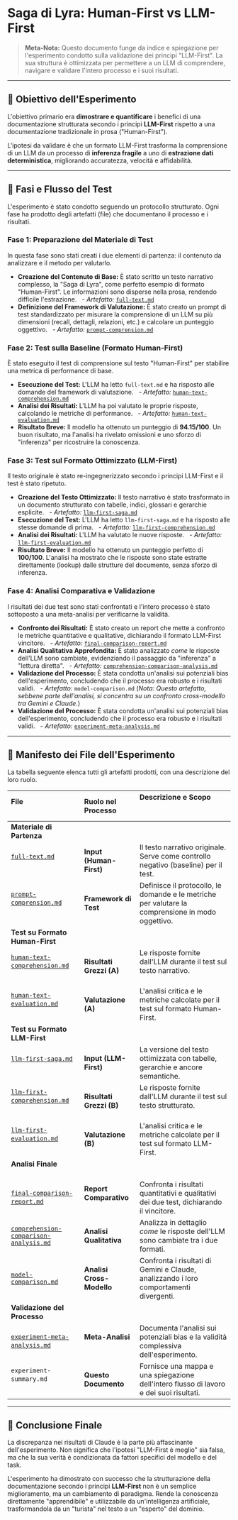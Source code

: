 # Saga di Lyra: Human-First vs LLM-First

> **Meta-Nota:** Questo documento funge da indice e spiegazione per l'esperimento condotto sulla validazione dei principi "LLM-First". La sua struttura è ottimizzata per permettere a un LLM di comprendere, navigare e validare l'intero processo e i suoi risultati.

---

## 🎯 Obiettivo dell'Esperimento

L'obiettivo primario era **dimostrare e quantificare** i benefici di una documentazione strutturata secondo i principi **LLM-First** rispetto a una documentazione tradizionale in prosa ("Human-First").

L'ipotesi da validare è che un formato LLM-First trasforma la comprensione di un LLM da un processo di **inferenza fragile** a uno di **estrazione dati deterministica**, migliorando accuratezza, velocità e affidabilità.

---

## 🔬 Fasi e Flusso del Test

L'esperimento è stato condotto seguendo un protocollo strutturato. Ogni fase ha prodotto degli artefatti (file) che documentano il processo e i risultati.

### Fase 1: Preparazione del Materiale di Test

In questa fase sono stati creati i due elementi di partenza: il contenuto da analizzare e il metodo per valutarlo.

- **Creazione del Contenuto di Base:** È stato scritto un testo narrativo complesso, la "Saga di Lyra", come perfetto esempio di formato "Human-First". Le informazioni sono disperse nella prosa, rendendo difficile l'estrazione.
    - _Artefatto:_ [`full-text.md`](./full-text.md)
- **Definizione del Framework di Valutazione:** È stato creato un prompt di test standardizzato per misurare la comprensione di un LLM su più dimensioni (recall, dettagli, relazioni, etc.) e calcolare un punteggio oggettivo.
    - _Artefatto:_ [`prompt-comprension.md`](./prompt-comprension.md)

### Fase 2: Test sulla Baseline (Formato Human-First)

È stato eseguito il test di comprensione sul testo "Human-First" per stabilire una metrica di performance di base.

- **Esecuzione del Test:** L'LLM ha letto `full-text.md` e ha risposto alle domande del framework di valutazione.
    - _Artefatto:_ [`human-text-comprehension.md`](./human-text-comprehension.md)
- **Analisi dei Risultati:** L'LLM ha poi valutato le proprie risposte, calcolando le metriche di performance.
    - _Artefatto:_ [`human-text-evaluation.md`](./human-text-evaluation.md)
- **Risultato Breve:** Il modello ha ottenuto un punteggio di **94.15/100**. Un buon risultato, ma l'analisi ha rivelato omissioni e uno sforzo di "inferenza" per ricostruire la conoscenza.

### Fase 3: Test sul Formato Ottimizzato (LLM-First)

Il testo originale è stato re-ingegnerizzato secondo i principi LLM-First e il test è stato ripetuto.

- **Creazione del Testo Ottimizzato:** Il testo narrativo è stato trasformato in un documento strutturato con tabelle, indici, glossari e gerarchie esplicite.
    - _Artefatto:_ [`llm-first-saga.md`](./llm-first-saga.md)
- **Esecuzione del Test:** L'LLM ha letto `llm-first-saga.md` e ha risposto alle stesse domande di prima.
    - _Artefatto:_ [`llm-first-comprehension.md`](./llm-first-comprehension.md)
- **Analisi dei Risultati:** L'LLM ha valutato le nuove risposte.
    - _Artefatto:_ [`llm-first-evaluation.md`](./llm-first-evaluation.md)
- **Risultato Breve:** Il modello ha ottenuto un punteggio perfetto di **100/100**. L'analisi ha mostrato che le risposte sono state estratte direttamente (lookup) dalle strutture del documento, senza sforzo di inferenza.

### Fase 4: Analisi Comparativa e Validazione

I risultati dei due test sono stati confrontati e l'intero processo è stato sottoposto a una meta-analisi per verificarne la validità.

- **Confronto dei Risultati:** È stato creato un report che mette a confronto le metriche quantitative e qualitative, dichiarando il formato LLM-First vincitore.
    - _Artefatto:_ [`final-comparison-report.md`](./final-comparison-report.md)
- **Analisi Qualitativa Approfondita:** È stato analizzato _come_ le risposte dell'LLM sono cambiate, evidenziando il passaggio da "inferenza" a "lettura diretta".
    - _Artefatto:_ [`comprehension-comparison-analysis.md`](./comprehension-comparison-analysis.md)
- **Validazione del Processo:** È stata condotta un'analisi sui potenziali bias dell'esperimento, concludendo che il processo era robusto e i risultati validi.
    - _Artefatto:_ `model-comparison.md` (_Nota: Questo artefatto, sebbene parte dell'analisi, si concentra su un confronto cross-modello tra Gemini e Claude._)
- **Validazione del Processo:** È stata condotta un'analisi sui potenziali bias dell'esperimento, concludendo che il processo era robusto e i risultati validi.
    - _Artefatto:_ [`experiment-meta-analysis.md`](./experiment-meta-analysis.md)

---

## 📂 Manifesto dei File dell'Esperimento

La tabella seguente elenca tutti gli artefatti prodotti, con una descrizione del loro ruolo.

| File                                                                             | Ruolo nel Processo        | Descrizione e Scopo                                                                                |
| :------------------------------------------------------------------------------- | :------------------------ | :------------------------------------------------------------------------------------------------- |
| **Materiale di Partenza**                                                        |
| [`full-text.md`](./full-text.md)                                                 | **Input (Human-First)**   | Il testo narrativo originale. Serve come controllo negativo (baseline) per il test.                |
| [`prompt-comprension.md`](./prompt-comprension.md)                               | **Framework di Test**     | Definisce il protocollo, le domande e le metriche per valutare la comprensione in modo oggettivo.  |
| **Test su Formato Human-First**                                                  |
| [`human-text-comprehension.md`](./human-text-comprehension.md)                   | **Risultati Grezzi (A)**  | Le risposte fornite dall'LLM durante il test sul testo narrativo.                                  |
| [`human-text-evaluation.md`](./human-text-evaluation.md)                         | **Valutazione (A)**       | L'analisi critica e le metriche calcolate per il test sul formato Human-First.                     |
| **Test su Formato LLM-First**                                                    |
| [`llm-first-saga.md`](./llm-first-saga.md)                                       | **Input (LLM-First)**     | La versione del testo ottimizzata con tabelle, gerarchie e ancore semantiche.                      |
| [`llm-first-comprehension.md`](./llm-first-comprehension.md)                     | **Risultati Grezzi (B)**  | Le risposte fornite dall'LLM durante il test sul testo strutturato.                                |
| [`llm-first-evaluation.md`](./llm-first-evaluation.md)                           | **Valutazione (B)**       | L'analisi critica e le metriche calcolate per il test sul formato LLM-First.                       |
| **Analisi Finale**                                                               |
| [`final-comparison-report.md`](./final-comparison-report.md)                     | **Report Comparativo**    | Confronta i risultati quantitativi e qualitativi dei due test, dichiarando il vincitore.           |
| [`comprehension-comparison-analysis.md`](./comprehension-comparison-analysis.md) | **Analisi Qualitativa**   | Analizza in dettaglio _come_ le risposte dell'LLM sono cambiate tra i due formati.                 |
| [`model-comparison.md`](./model-comparison.md)                                   | **Analisi Cross-Modello** | Confronta i risultati di Gemini e Claude, analizzando i loro comportamenti divergenti.             |
| **Validazione del Processo**                                                     |
| [`experiment-meta-analysis.md`](./experiment-meta-analysis.md)                   | **Meta-Analisi**          | Documenta l'analisi sui potenziali bias e la validità complessiva dell'esperimento.                |
| `experiment-summary.md`                                                          | **Questo Documento**      | Fornisce una mappa e una spiegazione dell'intero flusso di lavoro e dei suoi risultati.            |

---

## 🏁 Conclusione Finale

La discrepanza nei risultati di Claude è la parte più affascinante dell'esperimento. Non significa che l'ipotesi "LLM-First è meglio" sia falsa, ma che la sua verità è condizionata da fattori specifici del modello e del task.

L'esperimento ha dimostrato con successo che la strutturazione della documentazione secondo i principi **LLM-First** non è un semplice miglioramento, ma un cambiamento di paradigma. Rende la conoscenza direttamente "apprendibile" e utilizzabile da un'intelligenza artificiale, trasformandola da un "turista" nel testo a un "esperto" del dominio.
